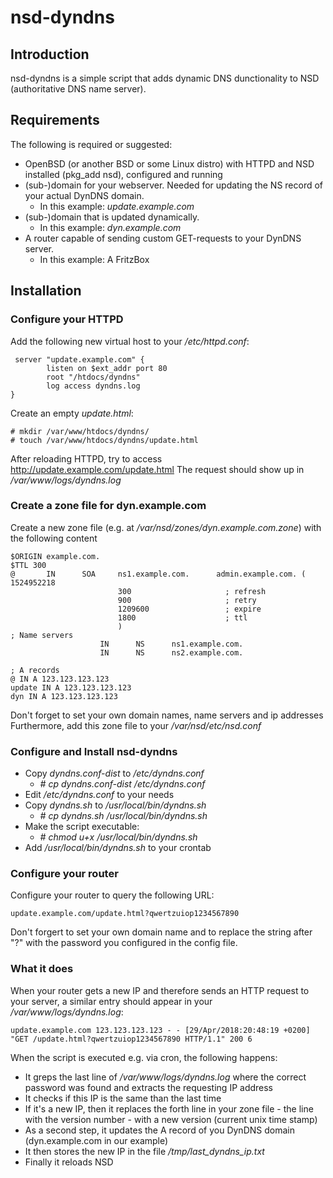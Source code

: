 # nsd-dyndns

## Introduction

nsd-dyndns is a simple script that adds dynamic DNS dunctionality to NSD (authoritative DNS name server).

## Requirements

The following is required or suggested:

  * OpenBSD (or another BSD or some Linux distro) with HTTPD and NSD installed (pkg_add nsd), configured and running
  * (sub-)domain for your webserver. Needed for updating the NS record of your actual DynDNS domain.
    * In this example: _update.example.com_
  * (sub-)domain that is updated dynamically. 
    * In this example: _dyn.example.com_
  * A router capable of sending custom GET-requests to your DynDNS server.
    * In this example: A FritzBox
 
 ## Installation
 
 ### Configure your HTTPD
 
 Add the following new virtual host to your _/etc/httpd.conf_:
 
```
 server "update.example.com" {
        listen on $ext_addr port 80
        root "/htdocs/dyndns"
        log access dyndns.log
}
```
 
Create an empty _update.html_:
 
```
# mkdir /var/www/htdocs/dyndns/
# touch /var/www/htdocs/dyndns/update.html
```

After reloading HTTPD, try to access http://update.example.com/update.html
The request should show up in _/var/www/logs/dyndns.log_

### Create a zone file for dyn.example.com

Create a new zone file (e.g. at _/var/nsd/zones/dyn.example.com.zone_) with the following content

```
$ORIGIN example.com.
$TTL 300
@       IN      SOA     ns1.example.com.      admin.example.com. (
1524952218
                        300                     ; refresh
                        900                     ; retry
                        1209600                 ; expire
                        1800                    ; ttl
                        )
; Name servers
                    IN      NS      ns1.example.com.
                    IN      NS      ns2.example.com.

; A records
@ IN A 123.123.123.123
update IN A 123.123.123.123
dyn IN A 123.123.123.123
```

Don't forget to set your own domain names, name servers and ip addresses
Furthermore, add this zone file to your _/var/nsd/etc/nsd.conf_

### Configure and Install nsd-dyndns

  * Copy _dyndns.conf-dist_ to _/etc/dyndns.conf_
    * _# cp dyndns.conf-dist /etc/dyndns.conf_
  * Edit _/etc/dyndns.conf_ to your needs
  * Copy _dyndns.sh_ to _/usr/local/bin/dyndns.sh_
    * _# cp dyndns.sh /usr/local/bin/dyndns.sh_
  * Make the script executable:
    * _# chmod u+x /usr/local/bin/dyndns.sh_
  * Add _/usr/local/bin/dyndns.sh_ to your crontab

### Configure your router

Configure your router to query the following URL:

```
update.example.com/update.html?qwertzuiop1234567890
```

Don't forgert to set your own domain name and to replace the string after "?" with the password you configured in the config file.

### What it does

When your router gets a new IP and therefore sends an HTTP request to your server, a similar entry should appear in your _/var/www/logs/dyndns.log_:

```
update.example.com 123.123.123.123 - - [29/Apr/2018:20:48:19 +0200] "GET /update.html?qwertzuiop1234567890 HTTP/1.1" 200 6
```

When the script is executed e.g. via cron, the following happens:
  * It greps the last line of _/var/www/logs/dyndns.log_ where the correct password was found and extracts the requesting IP address
  * It checks if this IP is the same than the last time
  * If it's a new IP, then it replaces the forth line in your zone file - the line with the version number - with a new version (current unix time stamp)
  * As a second step, it updates the A record of you DynDNS domain (dyn.example.com in our example)
  * It then stores the new IP in the file _/tmp/last_dyndns_ip.txt_
  * Finally it reloads NSD
